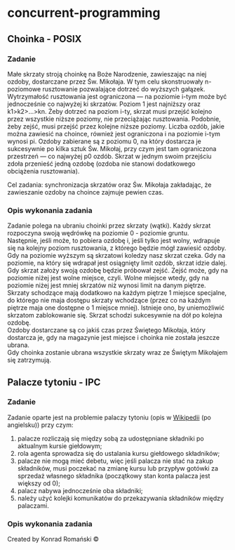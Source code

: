 # concurrent-programming
## Choinka - POSIX

### Zadanie
Małe skrzaty stroją choinkę na Boże Narodzenie, zawieszając na niej ozdoby, dostarczane przez Św. Mikołaja. W tym celu skonstruowały n-poziomowe rusztowanie pozwalające dotrzeć do wyższych gałązek. Wytrzymałość rusztowania jest ograniczona — na poziomie i-tym może być jednocześnie co najwyżej ki skrzatów. Poziom 1 jest najniższy oraz k1>k2>...>kn. Żeby dotrzeć na poziom i-ty, skrzat musi przejść kolejno przez wszystkie niższe poziomy, nie przeciążając rusztowania. Podobnie, żeby zejść, musi przejść przez kolejne niższe poziomy. Liczba ozdób, jakie można zawiesić na choince, również jest ograniczona i na poziomie i-tym wynosi pi. Ozdoby zabierane są z poziomu 0, na który dostarcza je sukcesywnie po kilka sztuk Św. Mikołaj, przy czym jest tam ograniczona przestrzeń — co najwyżej p0 ozdób. Skrzat w jednym swoim przejściu zdoła przenieść jedną ozdobę (ozdoba nie stanowi dodatkowego obciążenia rusztowania).

Cel zadania: synchronizacja skrzatów oraz Św. Mikołaja zakładając, że zawieszanie ozdoby na choince zajmuje pewien czas.
### Opis wykonania zadania

Zadanie polega na ubraniu choinki przez skrzaty (wątki). Każdy skrzat rozpoczyna swoją wędrówkę na poziomie 0 - poziomie gruntu.  
Następnie, jeśli może, to pobiera ozdobę i, jeśli tylko jest wolny, wdrapuje się na kolejny poziom rusztowania, z którego będzie mógł zawiesić ozdoby. Gdy na poziomie wyższym są skrzatowi koledzy nasz skrzat czeka. Gdy na poziomie, na który się wdrapał jest osiągnięty limit ozdób, skrzat idzie dalej.  
Gdy skrzat założy swoją ozdobę będzie próbował zejść. Zejść może, gdy na poziomie niżej jest wolne miejsce, czyli. Wolne miejsce wtedy, gdy na poziomie niżej jest mniej skrzatów niż wynosi limit na danym piętrze. Skrzaty schodzące mają dodatkowo na każdym piętrze 1 miejsce specjalne, do którego nie maja dostępu skrzaty wchodzące (przez co na każdym piętrze maja one dostępne o 1 miejsce mniej). Istnieje ono, by uniemożliwić skrzatom zablokowanie się. Skrzat schodzi sukcesywnie na dół po kolejna ozdobę.  
Ozdoby dostarczane są co jakiś czas przez Świętego Mikołaja, który dostarcza je, gdy na magazynie jest miejsce i choinka nie została jeszcze ubrana.  
Gdy choinka zostanie ubrana wszystkie skrzaty wraz ze Świętym Mikołajem się zatrzymują.


## Palacze tytoniu - IPC

### Zadanie
Zadanie oparte jest na problemie palaczy tytoniu (opis w [Wikipedii](https://en.wikipedia.org/wiki/Cigarette_smokers_problem) (po angielsku)) przy czym:

1. palacze rozliczają się między sobą za udostępniane składniki po aktualnym kursie giełdowym;
2. rola agenta sprowadza się do ustalania kursu giełdowego składników;
3. palacze nie mogą mieć debetu, więc jeśli palacza nie stać na zakup składników, musi poczekać na zmianę kursu lub przypływ gotówki za sprzedaż własnego składnika (początkowy stan konta palacza jest większy od 0);
4. palacz nabywa jednocześnie oba składniki;
5. należy użyć kolejki komunikatów do przekazywania składników między palaczami.

### Opis wykonania zadania

Created by Konrad Romański ©
